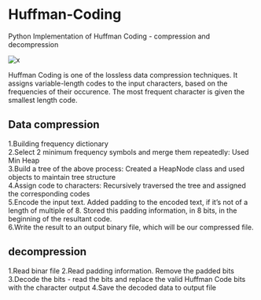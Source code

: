 # Huffman-Coding
Python Implementation of Huffman Coding - compression and decompression

![x](https://user-images.githubusercontent.com/71879662/110761449-c1d9e800-8275-11eb-9197-07bd493ade9d.png)

Huffman Coding is one of the lossless data compression techniques. It assigns variable-length codes to the input characters, based on the frequencies of their occurence. The most frequent character is given the smallest length code.

## Data compression 

1.Building frequency dictionary<br/>
2.Select 2 minimum frequency symbols and merge them repeatedly: Used Min Heap<br/>
3.Build a tree of the above process: Created a HeapNode class and used objects to maintain tree structure<br/>
4.Assign code to characters: Recursively traversed the tree and assigned the corresponding codes<br/>
5.Encode the input text. Added padding to the encoded text, if it’s not of a length of multiple of 8. Stored this padding information, in 8 bits, in the beginning of the resultant code.<br/>
6.Write the result to an output binary file, which will be our compressed file.<br/>

## decompression
1.Read binar file
2.Read padding information. Remove the padded bits
3.Decode the bits - read the bits and replace the valid Huffman Code bits with the character output
4.Save the decoded data to output file

